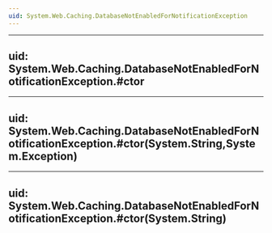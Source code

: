```yaml
---
uid: System.Web.Caching.DatabaseNotEnabledForNotificationException
---
```


---
uid: System.Web.Caching.DatabaseNotEnabledForNotificationException.#ctor
---

---
uid: System.Web.Caching.DatabaseNotEnabledForNotificationException.#ctor(System.String,System.Exception)
---

---
uid: System.Web.Caching.DatabaseNotEnabledForNotificationException.#ctor(System.String)
---
